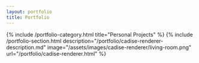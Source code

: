 ```yaml
---
layout: portfolio
title: Portfolio
---
```


{% include /portfolio-category.html title="Personal Projects" %}
{% include /portfolio-section.html 
    description="/portfolio/cadise-renderer-description.md"
    image="/assets/images/cadise-renderer/living-room.png"
    url="/portfolio/cadise-renderer.html"
%}